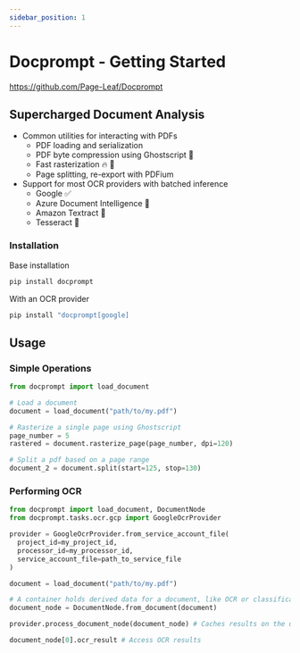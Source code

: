 ```yaml
---
sidebar_position: 1
---
```


# Docprompt - Getting Started

https://github.com/Page-Leaf/Docprompt

## Supercharged Document Analysis

* Common utilities for interacting with PDFs
  * PDF loading and serialization
  * PDF byte compression using Ghostscript :ghost:
  * Fast rasterization :fire: :rocket:
  * Page splitting, re-export with PDFium
* Support for most OCR providers with batched inference
  * Google :white_check_mark:
  * Azure Document Intelligence :red_circle:
  * Amazon Textract :red_circle:
  * Tesseract :red_circle:



### Installation

Base installation

```bash
pip install docprompt
```

With an OCR provider

```bash
pip install "docprompt[google]
```

## Usage


### Simple Operations
```python
from docprompt import load_document

# Load a document
document = load_document("path/to/my.pdf")

# Rasterize a single page using Ghostscript
page_number = 5
rastered = document.rasterize_page(page_number, dpi=120)

# Split a pdf based on a page range
document_2 = document.split(start=125, stop=130)
```

### Performing OCR
```python
from docprompt import load_document, DocumentNode
from docprompt.tasks.ocr.gcp import GoogleOcrProvider

provider = GoogleOcrProvider.from_service_account_file(
  project_id=my_project_id,
  processor_id=my_processor_id,
  service_account_file=path_to_service_file
)

document = load_document("path/to/my.pdf")

# A container holds derived data for a document, like OCR or classification results
document_node = DocumentNode.from_document(document)

provider.process_document_node(document_node) # Caches results on the document_node

document_node[0].ocr_result # Access OCR results
```
